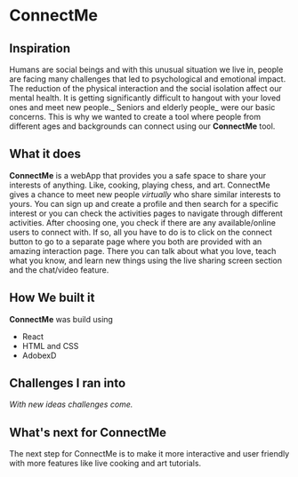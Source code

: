 # ConnectMe

## Inspiration
Humans are social beings and with this unusual situation we live in, people are facing many challenges that  led to psychological and emotional impact. The reduction of the  physical interaction and the social isolation affect our mental health. It is getting significantly difficult to hangout with your loved ones and meet new people._ Seniors and elderly people_ were our basic concerns. This is why we wanted to create a tool where people from different ages and backgrounds can connect using our **ConnectMe** tool. 


## What it does
**ConnectMe** is a webApp that provides you a safe space to share your interests of anything. Like, cooking, playing chess, and art. ConnectMe gives a chance to meet new people _virtually_ who share similar interests to yours. You can sign up and create a profile and then search for a specific interest or you can check the activities pages to navigate through different activities. After choosing one, you check if there are any available/online users to connect with. If so, all you have to do is to click on the connect button to go to a separate page where you both are provided with an amazing interaction page. There you can talk about what you love, teach what you know, and learn new things using the live sharing screen section and the chat/video feature.

## How We built it
**ConnectMe** was build using 
- React 
- HTML and CSS
- AdobexD

## Challenges I ran into
_With new ideas challenges come._ 


## What's next for ConnectMe
The next step for ConnectMe is to make it more interactive and user friendly with more features like live cooking and art tutorials.
